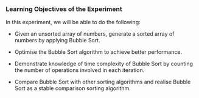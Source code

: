 ### Learning Objectives of the Experiment

In this experiment, we will be able to do the following:

   - Given an unsorted array of numbers, generate a sorted array of numbers by applying Bubble Sort.

   - Optimise the Bubble Sort algorithm to achieve better performance.

   - Demonstrate knowledge of time complexity of Bubble Sort by counting the number of operations involved in each iteration.

   - Compare Bubble Sort with other sorting algorithms and realise Bubble Sort as a stable comparison sorting algorithm.


